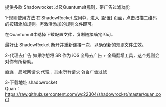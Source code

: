 提供多款 Shadowrocket 以及Quantumult规则，带广告过滤功能

1-规则使用方法 在 ShadowRocket 应用中，进入 [配置] 页面，点击扫描二维码的按钮添加规则。再激活添加的规则文件即可。

在Quantumult中选择下载配置文件，复制链接确定即可。

最好让 ShadowRocket 断开并重新连接一次，以确保新的规则文件生效。

2-代理去广告 如果你想将 SR 作为 iOS 全局去广告 + 全局翻墙工具，这个规则会对你有所帮助。

直连：局域网请求 代理：其余所有请求 包含广告过滤

3-下载地址 shadowrocket  
Quan：https://raw.githubusercontent.com/wq22304/shadowrocket/master/quan.conf

